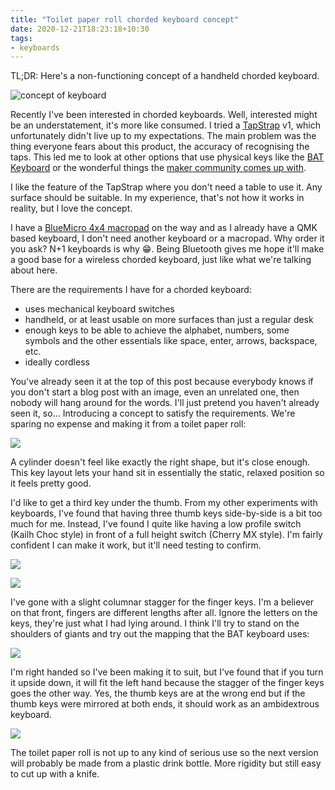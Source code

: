 ```yaml
---
title: "Toilet paper roll chorded keyboard concept"
date: 2020-12-21T18:23:18+10:30
tags:
- keyboards
---
```


TL;DR: Here's a non-functioning concept of a handheld chorded keyboard.

![concept of keyboard](./tp.gif)

Recently I've been interested in chorded keyboards. Well, interested might be an
understatement, it's more like consumed. I tried a
[TapStrap](https://www.tapwithus.com/) v1, which unfortunately didn't live up to
my expectations. The main problem was the thing everyone fears about this
product, the accuracy of recognising the taps.  This led me to look at other
options that use physical keys like the [BAT
Keyboard](https://www.infogrip.com/bat-keyboard.htmlhttps://www.infogrip.com/bat-keyboard.html)
or the wonderful things the [maker community comes up
with](https://hackaday.com/tag/chorded-keyboard/).

I like the feature of the TapStrap where you don't need a table to use it.
Any surface should be suitable. In my experience, that's not how it works in
reality, but I love the concept.

I have a [BlueMicro 4x4
macropad](https://store.jpconstantineau.com/#/item/4x4macropad) on the way and
as I already have a QMK based keyboard, I don't need another keyboard or
a macropad. Why order it you ask? N+1 keyboards is why :grin:. Being Bluetooth
gives me hope it'll make a good base for a wireless chorded keyboard, just like
what we're talking about here.

There are the requirements I have for a chorded keyboard:

- uses mechanical keyboard switches
- handheld, or at least usable on more surfaces than just a regular desk
- enough keys to be able to achieve the alphabet, numbers, some symbols and the
    other essentials like space, enter, arrows, backspace, etc.
- ideally cordless

You've already seen it at the top of this post because everybody knows if you
don't start a blog post with an image, even an unrelated one, then nobody will
hang around for the words. I'll just pretend you haven't already seen it, so...
Introducing a concept to satisfy the requirements. We're sparing no expense and
making it from a toilet paper roll:

![](side-hand.jpg)

A cylinder doesn't feel like exactly the right shape, but it's close enough.
This key layout lets your hand sit in essentially the static, relaxed position
so it feels pretty good.

I'd like to get a third key under the thumb. From my other experiments with
keyboards, I've found that having three thumb keys side-by-side is a bit too
much for me. Instead, I've found I quite like having a low profile switch (Kailh
Choc style) in front of a full height switch (Cherry MX style).  I'm fairly
confident I can make it work, but it'll need testing to confirm.

![](front.jpg)

![](front-hand.jpg)

I've gone with a slight columnar stagger for the finger keys. I'm a believer on
that front, fingers are different lengths after all. Ignore the letters on the
keys, they're just what I had lying around. I think I'll try to stand on the
shoulders of giants and try out the mapping that the BAT keyboard uses:

![](batalphart.jpg)

I'm right handed so I've been making it to suit, but I've found that if you turn
it upside down, it will fit the left hand because the stagger of the finger keys
goes the other way. Yes, the thumb keys are at the wrong end but if the thumb
keys were mirrored at both ends, it should work as an ambidextrous keyboard.

![](top-hand2.jpg)

The toilet paper roll is not up to any kind of serious use so the next version
will probably be made from a plastic drink bottle. More rigidity but still easy
to cut up with a knife.
